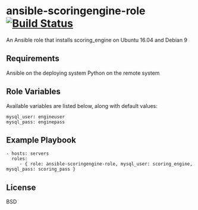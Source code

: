 ansible-scoringengine-role [![Build Status](https://travis-ci.org/scoringengine/ansible-scoringengine-role.svg?branch=master)](https://travis-ci.org/RustyBower/ansible-scoringengine-role)
=========

An Ansible role that installs scoring_engine on Ubuntu 16.04 and Debian 9

Requirements
------------

Ansible on the deploying system
Python on the remote system

Role Variables
--------------

Available variables are listed below, along with default values:

    mysql_user: engineuser
    mysql_pass: enginepass

Example Playbook
----------------

    - hosts: servers
      roles:
         - { role: ansible-scoringengine-role, mysql_user: scoring_engine, mysql_pass: scoring_pass }

License
-------

BSD
